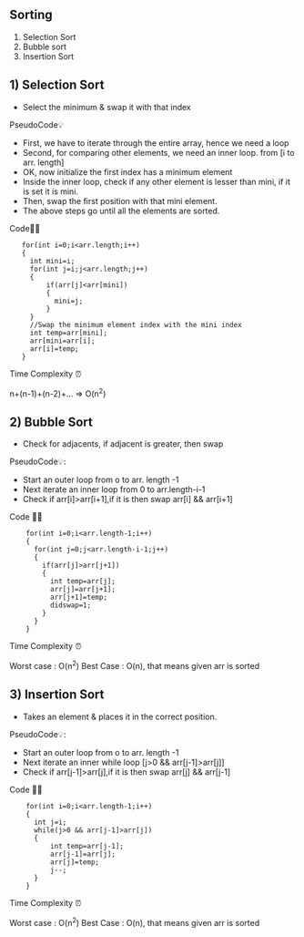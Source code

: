 ## Sorting

1) Selection Sort
2) Bubble sort
3) Insertion Sort


## 1) Selection Sort

- Select the minimum & swap it with that index

PseudoCode💡

  - First, we have to iterate through the  entire array, hence we need a loop
  - Second, for comparing other elements, we need an inner loop. from [i to arr. length]
  - OK, now initialize the first index has a minimum element
  - Inside the inner loop, check if any other element is lesser than mini, if it is set it is mini.
  - Then, swap the first position with that mini element.
  - The above steps go until all the elements are sorted.

Code👩‍💻

       for(int i=0;i<arr.length;i++)
       {
         int mini=i;
         for(int j=i;j<arr.length;j++)
         {
             if(arr[j]<arr[mini])
             {
               mini=j;
             }
         }
         //Swap the minimum element index with the mini index
         int temp=arr[mini];
         arr[mini=arr[i];
         arr[i]=temp;
       }
       
Time Complexity ⏰ 

  n+(n-1)+(n-2)+... => O(n<sup>2</sup>)


## 2) Bubble Sort

 - Check for adjacents, if adjacent is greater, then swap


PseudoCode💡:

- Start an outer loop from o to arr. length -1
- Next iterate an inner loop from 0 to arr.length-i-1
- Check if arr[i]>arr[i+1],if it is then swap arr[i] && arr[i+1]

Code 👩‍💻

        for(int i=0;i<arr.length-1;i++)
        {
          for(int j=0;j<arr.length-i-1;j++)
          {
            if(arr[j]>arr[j+1])
            {
              int temp=arr[j];
              arr[j]=arr[j+1];
              arr[j+1]=temp;
              didswap=1;
            }
          }
        }

Time Complexity ⏰

  Worst case : O(n<sup>2</sup>)
  Best Case  : O(n), that means given arr is sorted 


## 3) Insertion Sort

 - Takes an element & places it in the correct position.

PseudoCode💡:

- Start an outer loop from o to arr. length -1
- Next iterate an inner while loop [j>0 && arr[j-1]>arr[j]]
- Check if arr[j-1]>arr[j],if it is then swap arr[j] && arr[j-1]

Code 👩‍💻

        for(int i=0;i<arr.length-1;i++)
        {
          int j=i;
          while(j>0 && arr[j-1]>arr[j])
          {
              int temp=arr[j-1];
              arr[j-1]=arr[j];
              arr[j]=temp;
              j--;
          }
        }

Time Complexity ⏰

  Worst case : O(n<sup>2</sup>)
  Best Case  : O(n), that means given arr is sorted 
